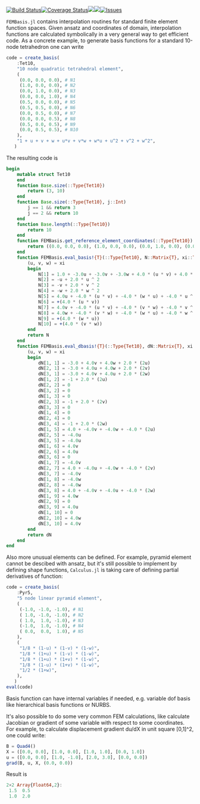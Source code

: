 [![Build Status](https://travis-ci.org/JuliaFEM/FEMBasis.jl.svg?branch=master)](https://travis-ci.org/JuliaFEM/FEMBasis.jl)[![Coverage Status](https://coveralls.io/repos/github/JuliaFEM/FEMBasis.jl/badge.svg?branch=master)](https://coveralls.io/github/JuliaFEM/FEMBasis.jl?branch=master)[![](https://img.shields.io/badge/docs-stable-blue.svg)](https://juliafem.github.io/FEMBasis.jl/stable)[![](https://img.shields.io/badge/docs-latest-blue.svg)](https://juliafem.github.io/FEMBasis.jl/latest)[![Issues](https://img.shields.io/github/issues/JuliaFEM/FEMBasis.jl.svg)](https://github.com/JuliaFEM/FEMBasis.jl/issues)

`FEMBasis.jl` contains interpolation routines for standard finite element
function spaces.  Given ansatz and coordinates of domain, interpolation
functions are calculated  symbolically in a very general way to get efficient
code. As a concrete example, to generate basis functions for a standard 10-node
tetrahedron one can write

```julia
code = create_basis(
    :Tet10,
    "10 node quadratic tetrahedral element",
    (
     (0.0, 0.0, 0.0), # N1
     (1.0, 0.0, 0.0), # N2
     (0.0, 1.0, 0.0), # N3
     (0.0, 0.0, 1.0), # N4
     (0.5, 0.0, 0.0), # N5
     (0.5, 0.5, 0.0), # N6
     (0.0, 0.5, 0.0), # N7
     (0.0, 0.0, 0.5), # N8
     (0.5, 0.0, 0.5), # N9
     (0.0, 0.5, 0.5), # N10
    ),
    "1 + u + v + w + u*v + v*w + w*u + u^2 + v^2 + w^2",
   )
```

The resulting code is
```julia
begin
    mutable struct Tet10
    end
    function Base.size(::Type{Tet10})
        return (3, 10)
    end
    function Base.size(::Type{Tet10}, j::Int)
        j == 1 && return 3
        j == 2 && return 10
    end
    function Base.length(::Type{Tet10})
        return 10
    end
    function FEMBasis.get_reference_element_coordinates(::Type{Tet10})
        return ((0.0, 0.0, 0.0), (1.0, 0.0, 0.0), (0.0, 1.0, 0.0), (0.0, 0.0, 1.0), (0.5, 0.0, 0.0), (0.5, 0.5, 0.0), (0.0, 0.5, 0.0), (0.0, 0.0, 0.5), (0.5, 0.0, 0.5), (0.0, 0.5, 0.5))
    end
    function FEMBasis.eval_basis!{T}(::Type{Tet10}, N::Matrix{T}, xi::Tuple{T, T, T})
        (u, v, w) = xi
        begin
            N[1] = 1.0 + -3.0u + -3.0v + -3.0w + 4.0 * (u * v) + 4.0 * (v * w) + 4.0 * (w * u) + 2.0 * u ^ 2 + 2.0 * v ^ 2 + 2.0 * w ^ 2
            N[2] = -u + 2.0 * u ^ 2
            N[3] = -v + 2.0 * v ^ 2
            N[4] = -w + 2.0 * w ^ 2
            N[5] = 4.0u + -4.0 * (u * v) + -4.0 * (w * u) + -4.0 * u ^ 2
            N[6] = +(4.0 * (u * v))
            N[7] = 4.0v + -4.0 * (u * v) + -4.0 * (v * w) + -4.0 * v ^ 2
            N[8] = 4.0w + -4.0 * (v * w) + -4.0 * (w * u) + -4.0 * w ^ 2
            N[9] = +(4.0 * (w * u))
            N[10] = +(4.0 * (v * w))
        end
        return N
    end
    function FEMBasis.eval_dbasis!{T}(::Type{Tet10}, dN::Matrix{T}, xi::Tuple{T, T, T})
        (u, v, w) = xi
        begin
            dN[1, 1] = -3.0 + 4.0v + 4.0w + 2.0 * (2u)
            dN[2, 1] = -3.0 + 4.0u + 4.0w + 2.0 * (2v)
            dN[3, 1] = -3.0 + 4.0v + 4.0u + 2.0 * (2w)
            dN[1, 2] = -1 + 2.0 * (2u)
            dN[2, 2] = 0
            dN[3, 2] = 0
            dN[1, 3] = 0
            dN[2, 3] = -1 + 2.0 * (2v)
            dN[3, 3] = 0
            dN[1, 4] = 0
            dN[2, 4] = 0
            dN[3, 4] = -1 + 2.0 * (2w)
            dN[1, 5] = 4.0 + -4.0v + -4.0w + -4.0 * (2u)
            dN[2, 5] = -4.0u
            dN[3, 5] = -4.0u
            dN[1, 6] = 4.0v
            dN[2, 6] = 4.0u
            dN[3, 6] = 0
            dN[1, 7] = -4.0v
            dN[2, 7] = 4.0 + -4.0u + -4.0w + -4.0 * (2v)
            dN[3, 7] = -4.0v
            dN[1, 8] = -4.0w
            dN[2, 8] = -4.0w
            dN[3, 8] = 4.0 + -4.0v + -4.0u + -4.0 * (2w)
            dN[1, 9] = 4.0w
            dN[2, 9] = 0
            dN[3, 9] = 4.0u
            dN[1, 10] = 0
            dN[2, 10] = 4.0w
            dN[3, 10] = 4.0v
        end
        return dN
    end
end
```

Also more unusual elements can be defined. For example, pyramid element cannot be
descibed with ansatz, but it's still possible to implement by defining shape functions,
`Calculus.jl` is taking care of defining partial derivatives of function:
```julia
code = create_basis(
    :Pyr5,
    "5 node linear pyramid element",
    (
     (-1.0, -1.0, -1.0), # N1
     ( 1.0, -1.0, -1.0), # N2
     ( 1.0,  1.0, -1.0), # N3
     (-1.0,  1.0, -1.0), # N4
     ( 0.0,  0.0,  1.0), # N5
    ),
    (
     "1/8 * (1-u) * (1-v) * (1-w)",
     "1/8 * (1+u) * (1-v) * (1-w)",
     "1/8 * (1+u) * (1+v) * (1-w)",
     "1/8 * (1-u) * (1+v) * (1-w)",
     "1/2 * (1+w)",
    ),
   )
eval(code)
```

Basis function can have internal variables if needed, e.g. variable dof basis like
hierarchical basis functions or NURBS.

It's also possible to do some very common FEM calculations, like calculate Jacobian
or gradient of some variable with respect to some coordinates. For example, to 
calculate displacement gradient du/dX in unit square [0,1]^2, one could write:

```julia
B = Quad4()
X = ([0.0, 0.0], [1.0, 0.0], [1.0, 1.0], [0.0, 1.0])
u = ([0.0, 0.0], [1.0, -1.0], [2.0, 3.0], [0.0, 0.0])
grad(B, u, X, (0.0, 0.0))
```

Result is
```julia
2×2 Array{Float64,2}:
 1.5  0.5
 1.0  2.0
```
